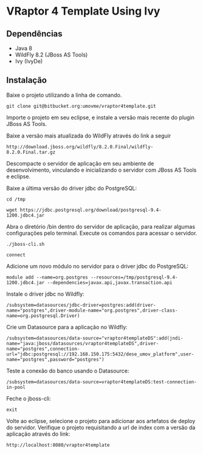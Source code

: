 VRaptor 4 Template Using Ivy
==========

Dependências
-------------

* Java 8
* WildFly 8.2 (JBoss AS Tools)
* Ivy (IvyDe)

Instalação
-----------

Baixe o projeto utilizando a linha de comando.

```
git clone git@bitbucket.org:umovme/vraptor4template.git

```
Importe o projeto em seu eclipse, e instale a versão mais recente do plugin JBoss AS Tools.


Baixe a versão mais atualizada do WildFly através do link a seguir

```
http://download.jboss.org/wildfly/8.2.0.Final/wildfly-8.2.0.Final.tar.gz

```
Descompacte o servidor de aplicação em seu ambiente de desenvolvimento, vinculando e inicializando o servidor com JBoss AS Tools e eclipse.


Baixe a última versão do driver jdbc do PostgreSQL:

```
cd /tmp

```
```
wget https://jdbc.postgresql.org/download/postgresql-9.4-1200.jdbc4.jar

```


Abra o diretório /bin dentro do servidor de aplicação, para realizar algumas configurações pelo terminal. Execute os comandos para acessar o servidor.

```
./jboss-cli.sh

```
```
connect

```


Adicione um novo módulo no servidor para o driver jdbc do PostgreSQL:

```
module add --name=org.postgres --resources=/tmp/postgresql-9.4-1200.jdbc4.jar --dependencies=javax.api,javax.transaction.api

```

Instale o driver jdbc no Wildfly:

```
/subsystem=datasources/jdbc-driver=postgres:add(driver-name="postgres",driver-module-name="org.postgres",driver-class-name=org.postgresql.Driver)

```

Crie um Datasource para a aplicação no Wildfly:

```
/subsystem=datasources/data-source="vraptor4templateDS":add(jndi-name="java:jboss/datasources/vraptor4templateDS",driver-name="postgres",connection-url="jdbc:postgresql://192.168.150.175:5432/dese_umov_platform",user-name="postgres",password="postgres")

```

Teste a conexão do banco usando o Datasource:

```
/subsystem=datasources/data-source=vraptor4templateDS:test-connection-in-pool

```

Feche o jboss-cli:

```
exit

```

Volte ao eclipse, selecione o projeto para adicionar aos artefatos de deploy do servidor.
Verifique o projeto requisitando a url de index com a versão da aplicação através do link:

```
http://localhost:8080/vraptor4template

```
